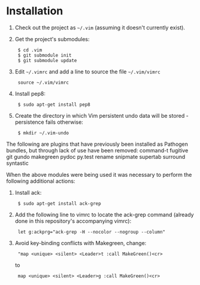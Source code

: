 # Installation

1. Check out the project as `~/.vim` (assuming it doesn't currently exist).

1. Get the project's submodules:

        $ cd .vim
        $ git submodule init
        $ git submodule update


1. Edit `~/.vimrc` and add a line to source the file `~/.vim/vimrc`

        source ~/.vim/vimrc

1. Install pep8:

        $ sudo apt-get install pep8

1. Create the directory in which Vim persistent undo data will be stored - persistence fails otherwise:

        $ mkdir ~/.vim-undo

The following are plugins that have previously been installed as Pathogen bundles, but through lack of use have been removed:
    command-t
    fugitive
    git
    gundo
    makegreen
    pydoc
    py.test
    rename
    snipmate
    supertab
    surround
    syntastic

When the above modules were being used it was necessary to perform the following additional actions:

1. Install ack:

        $ sudo apt-get install ack-grep


1. Add the following line to vimrc to locate the ack-grep command (already done in this repository's accompanying vimrc):

        let g:ackprg="ack-grep -H --nocolor --nogroup --column"


1. Avoid key-binding conflicts with Makegreen, change:

        "map <unique> <silent> <Leader>t :call MakeGreen()<cr>

    to

        map <unique> <silent> <Leader>g :call MakeGreen()<cr>

